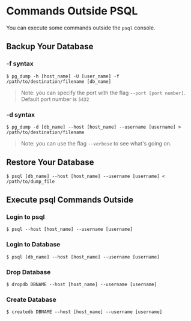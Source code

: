 # Commands Outside PSQL

You can execute some commands outside the `psql` console.

## Backup Your Database

### -f syntax

    $ pg_dump -h [host_name] -U [user_name] -f /path/to/destination/filename [db_name]

> Note: you can specify the port with the flag `--port [port number]`. Default port number is `5432`

### -d syntax

    $ pg_dump -d [db_name] --host [host_name] --username [username] > /path/to/destination/filename

> Note: you can use the flag `--verbose` to see what's going on.

## Restore Your Database

    $ psql [db_name] --host [host_name] --username [username] < /path/to/dump_file

## Execute psql Commands Outside

### Login to psql

    $ psql --host [host_name] --username [username]

### Login to Database

    $ psql [db_name] --host [host_name] --username [username]

### Drop Database

    $ dropdb DBNAME --host [host_name] --username [username]

### Create Database

    $ createdb DBNAME --host [host_name] --username [username]
